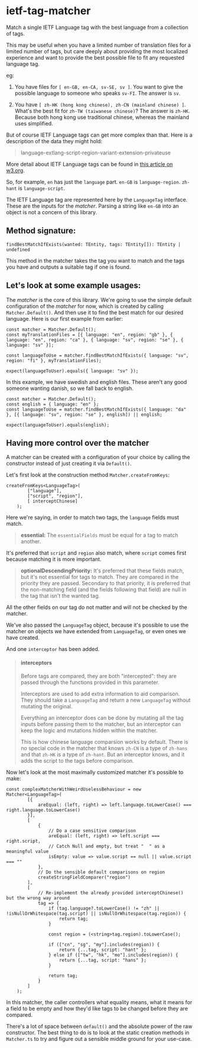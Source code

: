 # ietf-tag-matcher

Match a single IETF Language tag with the best language from a collection of tags.

This may be useful when you have a limited number of translation files for a limited number of tags, but care deeply about providing the most localized experience and want to provide the best possible file to fit any requested language tag.

eg:

1) You have files for `[ en-GB, en-CA, sv-SE, sv ]`. You want to give the possible language to someone who speaks `sv-FI`. The answer is `sv`.

2) You have `[ zh-HK (hong kong chinese), zh-CN (mainland chinese) ]`. What's the best fit for `zh-TW (taiwanese chinese)`? The answer is `zh-HK`. Because both hong kong use traditional chinese, whereas the mainland uses simplified. 


But of course IETF Language tags can get more complex than that. Here is a description of the data they might hold:

> language-extlang-script-region-variant-extension-privateuse

More detail about IETF Language tags can be found in [this article on w3.org](https://www.w3.org/International/articles/language-tags/).

So, for example, `en` has just the `language` part. `en-GB` is `language-region`. `zh-hant` is `language-script`.

The IETF Language tag are represented here by the `LanguageTag` interface. These are the inputs for the *matcher*. Parsing a string like `en-GB` into an object is not a concern of this library.

## Method signature:

    findBestMatchIfExists(wanted: TEntity, tags: TEntity[]): TEntity | undefined

This method in the matcher takes the tag you want to match and the tags you have and outputs a suitable tag if one is found.

## Let's look at some example usages:

The *matcher* is the core of this library. We're going to use the simple default configuration of the *matcher* for now, which is created by calling `Matcher.Default()`. And then use it to find the best match for our desired language. Here is our first example from earlier:

    const matcher = Matcher.Default();
    const myTranslationFiles = [{ language: "en", region: "gb" }, { language: "en", region: "ca" }, { language: "sv", region: "se" }, { language: "sv" }];

    const languageToUse = matcher.findBestMatchIfExists({ language: "sv", region: "fi" }, myTranslationFiles);

    expect(languageToUser).equals({ language: "sv" });

In this example, we have swedish and english files. These aren't any good someone wanting danish, so we fall back to english.

    const matcher = Matcher.Default();
    const english = { language: "en" };
    const languageToUse = matcher.findBestMatchIfExists({ language: "da" }, [{ language: "sv", region: "se" }, english]) || english;

    expect(languageToUser).equals(english);


## Having more control over the matcher

A matcher can be created with a configuration of your choice by calling the constructor instead of just creating it via `Default()`.

Let's first look at the construction method `Matcher.createFromKeys`:

    createFromKeys<LanguageTag>(
            ["language"],
            ["script", "region"],
            [ interceptChinese]
        );

Here we're saying, in order to match two tags, the `language` fields must match.

> **essential:** The `essentialFields` must be equal for a tag to match another.

It's preferred that `script` and `region` also match, where `script` comes first because matching it is more important.

> **optionalDescendingPriority:** It's preferred that these fields match, but it's not essential for tags to match. They are compared in the priority they are passed. Secondary to that priority, it is preferred that the non-matching field (and the fields following that field) are null in the tag that isn't the wanted tag.

All the other fields on our tag do not matter and will not be checked by the matcher.

We've also passed the `LanguageTag` object, because it's possible to use the matcher on objects we have extended from `LanguageTag`, or even ones we have created.

And one `interceptor` has been added.

> #### interceptors
> Before tags are compared, they are both "intercepted": they are passed through the functions provided in this parameter.
>
> Interceptors are used to add extra information to aid comparison. They should take a `LanguageTag` and return a new `LanguageTag` without mutating the original.
>
> Everything an interceptor does can be done by mutating all the tag inputs before passing them to the matcher, but an interceptor can keep the logic and mutations hidden within the matcher.
>
> This is how chinese language comparsion works by default. There is no special code in the matcher that knows `zh-CN` is a type of `zh-hans` and that `zh-HK` is a type of `zh-hant`. But an interceptor knows, and it adds the script to the tags before comparison.


Now let's look at the most maximally customized matcher it's possible to make:

    const complexMatcherWithWeirdUselessBehaviour = new Matcher<LanguageTag>(
            [{
                areEqual: (left, right) => left.language.toLowerCase() === right.language.toLowerCase()
            }],
            [
                {
                    // Do a case sensitive comparison
                    areEqual: (left, right) => left.script === right.script,
                    // Catch Null and empty, but treat "  " as a meaningful value
                    isEmpty: value => value.script == null || value.script === ""
                },
                // Do the sensible default comparisons on region
                createStringFieldComparer("region")
            ],
            [
                // Re-implement the already provided interceptChinese() but the wrong way around
                tag => {
                    if (tag.language?.toLowerCase() != "zh" || !isNullOrWhitespace(tag.script) || isNullOrWhitespace(tag.region)) {
                        return tag;
                    }

                    const region = (<string>tag.region).toLowerCase();

                    if (["cn", "sg", "my"].includes(region)) {
                        return {...tag, script: "hant" };
                    } else if (["tw", "hk", "mo"].includes(region)) {
                        return {...tag, script: "hans" };
                    }

                    return tag;
                }
            ]
        );

In this matcher, the caller controllers what equality means, what it means for a field to be empty and how they'd like tags to be changed before they are compared.

There's a lot of space between `default()` and the absolute power of the raw constructor. The best thing to do is to look at the static creation methods in `Matcher.ts` to try and figure out a sensible middle ground for your use-case.
